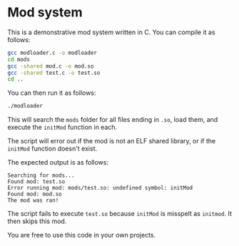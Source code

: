 # Mod system
This is a demonstrative mod system written in C. You can compile it as follows:
```bash
gcc modloader.c -o modloader
cd mods
gcc -shared mod.c -o mod.so
gcc -shared test.c -o test.so
cd ..
```
You can then run it as follows:
```bash
./modloader
```
This will search the `mods` folder for all files ending in `.so`, load them, and execute the `initMod` function in each.

The script will error out if the mod is not an ELF shared library, or if the `initMod` function doesn't exist.

The expected output is as follows:
```
Searching for mods...
Found mod: test.so
Error running mod: mods/test.so: undefined symbol: initMod
Found mod: mod.so
The mod was ran!
```
The script fails to execute `test.so` because `initMod` is misspelt as `initmod`. It then skips this mod.

You are free to use this code in your own projects.
